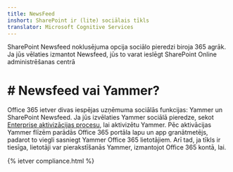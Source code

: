```yaml
---
title: NewsFeed
inshort: SharePoint ir (lite) sociālais tīkls
translator: Microsoft Cognitive Services
---
```



SharePoint Newsfeed noklusējuma opcija sociālo pieredzi biroja 365 agrāk. Ja jūs vēlaties izmantot Newsfeed, jūs to varat ieslēgt SharePoint Online administrēšanas centrā

# # Newsfeed vai Yammer?
Office 365 ietver divas iespējas uzņēmuma sociālās funkcijas: Yammer un SharePoint Newsfeed. Ja jūs izvēlaties Yammer sociālā pieredze, sekot [Enterprise aktivizācijas procesu](https://support.office.com/en-us/article/Enterprise-Activation-process-4f924c74-87d2-49d0-a4f6-cba3ce2b0e7c), lai aktivizētu Yammer. Pēc aktivācijas Yammer flīzēm parādās Office 365 portāla lapu un app granātmetējs, padarot to viegli sasniegt Yammer Office 365 lietotājiem. Arī tad, ja tīkls ir tiesīga, lietotāji var pierakstīšanās Yammer, izmantojot Office 365 kontā, lai.

{% ietver compliance.html %}

